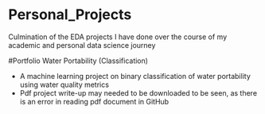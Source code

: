 # Personal_Projects
Culmination of the EDA projects I have done over the course of my academic and personal data science journey

#Portfolio
Water Portability (Classification)
  - A machine learning project on binary classification of water portability using water quality metrics
  - Pdf project write-up may needed to be downloaded to be seen, as there is an error in reading pdf document in GitHub
